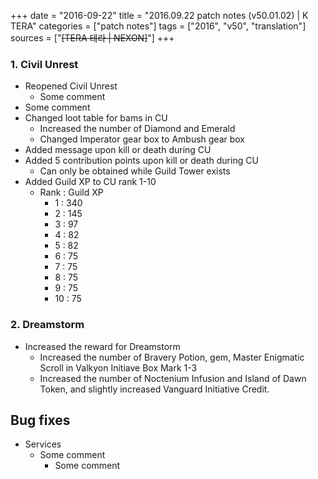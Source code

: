 +++
date = "2016-09-22"
title = "2016.09.22 patch notes (v50.01.02) | K TERA"
categories = ["patch notes"]
tags = ["2016", "v50", "translation"]
sources = ["~~[TERA 테라 | NEXON]~~"]
+++

### 1. Civil Unrest
- Reopened Civil Unrest
  - Some comment
- Some comment
- Changed loot table for bams in CU
  - Increased the number of Diamond and Emerald
  - Changed Imperator gear box to Ambush gear box
- Added message upon kill or death during CU
- Added 5 contribution points upon kill or death during CU
  - Can only be obtained while Guild Tower exists
- Added Guild XP to CU rank 1-10
  - Rank : Guild XP
    - 1 : 340
    - 2 : 145
    - 3 : 97
    - 4 : 82
    - 5 : 82
    - 6 : 75
    - 7 : 75
    - 8 : 75
    - 9 : 75
    - 10 : 75

### 2. Dreamstorm
- Increased the reward for Dreamstorm
  - Increased the number of Bravery Potion, gem, Master Enigmatic Scroll in Valkyon Initiave Box Mark 1-3
  - Increased the number of Noctenium Infusion and Island of Dawn Token, and slightly increased Vanguard Initiative Credit.

## Bug fixes

- Services
  - Some comment
    - Some comment
